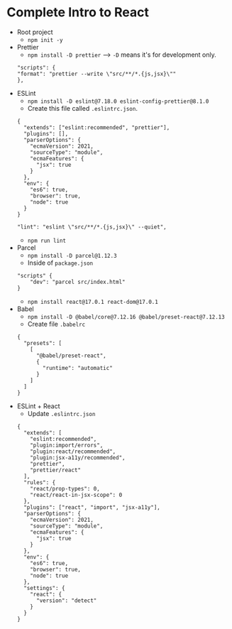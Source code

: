 # Complete Intro to React

- Root project
    - `npm init -y`
- Prettier
    - `npm install -D prettier` --> `-D` means it's for development only.
    ```
    "scripts": {
	"format": "prettier --write \"src/**/*.{js,jsx}\""
    },
    ```
- ESLint
    - `npm install -D eslint@7.18.0 eslint-config-prettier@8.1.0`
    - Create this file called `.eslintrc.json`.
    ```
    {
      "extends": ["eslint:recommended", "prettier"],
      "plugins": [],
      "parserOptions": {
        "ecmaVersion": 2021,
        "sourceType": "module",
        "ecmaFeatures": {
          "jsx": true
        }
      },
      "env": {
        "es6": true,
        "browser": true,
        "node": true
      }
    }    
    ```
    ```
    "lint": "eslint \"src/**/*.{js,jsx}\" --quiet",
    ```
    - `npm run lint`
- Parcel
    - `npm install -D parcel@1.12.3`
    - Inside of `package.json`
    ```
    "scripts" {
        "dev": "parcel src/index.html"
    }
    ```
    - `npm install react@17.0.1 react-dom@17.0.1`
- Babel
    - `npm install -D @babel/core@7.12.16 @babel/preset-react@7.12.13`
    - Create file `.babelrc`
    ```
    {
      "presets": [
        [
          "@babel/preset-react",
          {
            "runtime": "automatic"
          }
        ]
      ]
    }
    ```
- ESLint + React
    - Update `.eslintrc.json`
    ```
    {
      "extends": [
        "eslint:recommended",
        "plugin:import/errors",
        "plugin:react/recommended",
        "plugin:jsx-a11y/recommended",
        "prettier",
        "prettier/react"
      ],
      "rules": {
        "react/prop-types": 0,
        "react/react-in-jsx-scope": 0
      },
      "plugins": ["react", "import", "jsx-a11y"],
      "parserOptions": {
        "ecmaVersion": 2021,
        "sourceType": "module",
        "ecmaFeatures": {
          "jsx": true
        }
      },
      "env": {
        "es6": true,
        "browser": true,
        "node": true
      },
      "settings": {
        "react": {
          "version": "detect"
        }
      }
    }
    ```